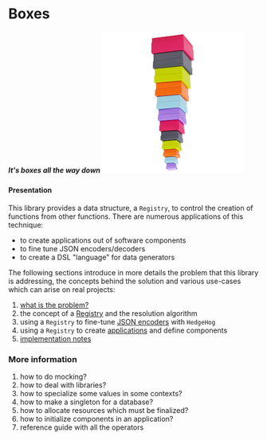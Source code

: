 # Boxes

##### *It's boxes all the way down* <img src="doc/images/unboxed-bottomup.jpg" border="0"/>

#### Presentation

This library provides a data structure, a `Registry`, to control the creation of functions from other functions. There are numerous applications of this technique:

 - to create applications out of software components
 - to fine tune JSON encoders/decoders
 - to create a DSL "language" for data generators

The following sections introduce in more details the problem that this library is addressing, the concepts behind the solution and various use-cases which can arise on real projects:

 1. [what is the problem?](docs/motivation.md)
 2. the concept of a [Registry](docs/registry.md) and the resolution algorithm
 3. using a `Registry` to fine-tune [JSON encoders](doc/generators.md) with `HedgeHog`
 4. using a `Registry` to create [applications](doc/applications.md) and define components
 6. [implementation notes](doc/implementation.md)

### More information

 1. how to do mocking?
 1. how to deal with libraries?
 1. how to specialize some values in some contexts?
 1. how to make a singleton for a database?
 1. how to allocate resources which must be finalized?
 1. how to initialize components in an application?
 1. reference guide with all the operators
